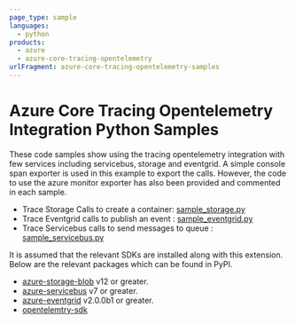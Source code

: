 ```yaml
---
page_type: sample
languages:
  - python
products:
  - azure
  - azure-core-tracing-opentelemetry
urlFragment: azure-core-tracing-opentelemetry-samples
---
```


# Azure Core Tracing Opentelemetry Integration Python Samples

These code samples show using the tracing opentelemetry integration with few services including servicebus, storage and eventgrid. A simple console span exporter is used in this example to export the calls. However, the code to use the azure monitor exporter has also been provided and commented in each sample.

* Trace Storage Calls to create a container: [sample_storage.py][python-sample-storage]
* Trace Eventgrid calls to publish an event : [sample_eventgrid.py][python-sample-eventgrid]
* Trace Servicebus calls to send messages to queue : [sample_servicebus.py][python-sample-servicebus]

It is assumed that the relevant SDKs are installed along with this extension. Below are the relevant packages which can be found in PyPI.

- [azure-storage-blob](https://pypi.org/project/azure-storage-blob/) v12 or greater.
- [azure-servicebus](https://pypi.org/project/azure-servicebus) v7 or greater.
- [azure-eventgrid](https://pypi.org/project/azure-eventgrid) v2.0.0b1 or greater.
- [opentelemtry-sdk](https://pypi.org/project/opentelemetry-sdk/)

[python-sample-storage]: https://github.com/Azure/azure-sdk-for-python/blob/master/sdk/core/azure-core-tracing-opentelemetry/samples/sample_storage.py
[python-sample-eventgrid]: https://github.com/Azure/azure-sdk-for-python/blob/master/sdk/core/azure-core-tracing-opentelemetry/samples/sample_eventgrid.py
[python-sample-servicebus]: https://github.com/Azure/azure-sdk-for-python/blob/master/sdk/core/azure-core-tracing-opentelemetry/samples/sample_servicebus.py
